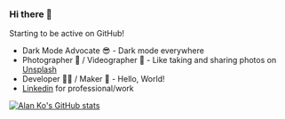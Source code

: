 ### Hi there 👋
Starting to be active on GitHub!
- Dark Mode Advocate 😎 - Dark mode everywhere
- Photographer 📸 / Videographer 🎥 - Like taking and sharing photos on [Unsplash](https://unsplash.com/@alan_ko05)
- Developer 🧑‍💻 / Maker 🧰 - Hello, World!
- [Linkedin](https://www.linkedin.com/in/kofuklun/) for professional/work

[![Alan Ko's GitHub stats](https://github-readme-stats.vercel.app/api?username=alanko0511&theme=dark)](https://github.com/anuraghazra/github-readme-stats)
